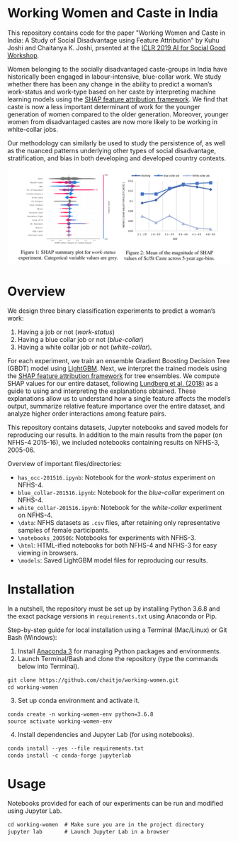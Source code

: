 # Working Women and Caste in India

This repository contains code for the paper "Working Women and Caste in India: A Study of Social Disadvantage using Feature Attribution" by Kuhu Joshi and Chaitanya K. Joshi, prsented at the [ICLR 2019 AI for Social Good Workshop](https://aiforsocialgood.github.io/iclr2019/).

Women belonging to the socially disadvantaged caste-groups in India have historically been engaged in labour-intensive, blue-collar work. 
We study whether there has been any change in the ability to predict a woman’s work-status and work-type based on her caste by interpreting machine learning models using the [SHAP feature attribution framework](https://towardsdatascience.com/interpretable-machine-learning-with-xgboost-9ec80d148d27). 
We find that caste is now a less important determinant of work for the younger generation of women compared to the older generation. 
Moreover, younger women from disadvantaged castes are now more likely to be working in white-collar jobs.

Our methodology can similarly be used to study the persistence of, as well as the nuanced patterns underlying other types of social disadvantage, stratification, and bias in both developing and
developed country contexts.

![](/res/figs.PNG)

# Overview

We design three binary classification experiments to predict a woman’s work: 
1. Having a job or not (*work-status*)
2. Having a blue collar job or not (*blue-collar*)
3. Having a white collar job or not (*white-collar*). 

For each experiment, we train an ensemble Gradient Boosting Decision Tree (GBDT) model using [LightGBM](https://github.com/Microsoft/LightGBM).
Next, we interpret the trained models using the [SHAP feature attribution framework](https://github.com/slundberg/shap) for tree ensembles. 
We compute SHAP values for our entire dataset, following [Lundberg et al. (2018)](https://arxiv.org/abs/1802.03888) as a guide to using and interpreting the explanations obtained. 
These explanations allow us to understand how a single feature affects the model’s output, summarize relative feature importance over the entire dataset, and analyze higher order interactions among feature pairs.

This repository contains datasets, Jupyter notebooks and saved models for reproducing our results.
In addition to the main results from the paper (on NFHS-4 2015-16), we included notebooks containing results on NFHS-3, 2005-06.

Overview of important files/directories:
- `has_occ-201516.ipynb`: Notebook for the *work-status* experiment on NFHS-4.
- `blue_collar-201516.ipynb`: Notebook for the *blue-collar* experiment on NFHS-4.
- `white_collar-201516.ipynb`: Notebook for the *white-collar* experiment on NFHS-4.
- `\data`: NFHS datasets as `.csv` files, after retaining only representative samples of female participants.
- `\notebooks_200506`: Notebooks for experiments with NFHS-3.
- `\html`: HTML-ified notebooks for both NFHS-4 and NFHS-3 for easy viewing in browsers.
- `\models`: Saved LightGBM model files for reproducing our results. 

# Installation

In a nutshell, the repository must be set up by installing Python 3.6.8 and the exact package versions in `requirements.txt` using Anaconda or Pip.

Step-by-step guide for local installation using a Terminal (Mac/Linux) or Git Bash (Windows):

1. Install [Anaconda 3](https://www.anaconda.com/) for managing Python packages and environments.
2. Launch Terminal/Bash and clone the repository (type the commands below into Terminal). 
```
git clone https://github.com/chaitjo/working-women.git
cd working-women
```
3. Set up conda environment and activate it.
```
conda create -n working-women-env python=3.6.8
source activate working-women-env
```
4. Install dependencies and Jupyter Lab (for using notebooks).
```
conda install --yes --file requirements.txt
conda install -c conda-forge jupyterlab
```

# Usage

Notebooks provided for each of our experiments can be run and modified using Jupyter Lab.
```
cd working-women  # Make sure you are in the project directory
jupyter lab       # Launch Jupyter Lab in a browser
```
